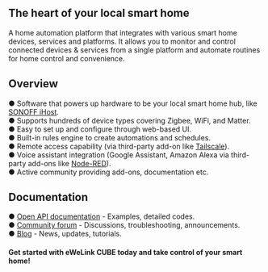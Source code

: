 ## The heart of your local smart home
A home automation platform that integrates with various smart home devices, services and platforms. It allows you to monitor and control connected devices & services from a single platform and automate routines for home control and convenience.
## Overview
● Software that powers up hardware to be your local smart home hub, like [SONOFF iHost](https://itead.cc/product/sonoff-ihost-smart-home-hub/). </br>
● Supports hundreds of device types covering Zigbee, WiFi, and Matter.</br>
● Easy to set up and configure through web-based UI.</br>
● Built-in rules engine to create automations and schedules.</br>
● Remote access capability (via third-party add-on like [Tailscale](https://hub.docker.com/r/tailscale/tailscale)).</br>
● Voice assistant integration (Google Assistant, Amazon Alexa via third-party add-ons like [Node-RED](https://hub.docker.com/r/nodered/node-red)).</br>
● Active community providing add-ons, documentation etc.
## Documentation
● [Open API documentation](https://ewelink.cc/ewelink-cube/introduce-open-api/) - Examples, detailed codes.</br>
● [Community forum](https://forum.ewelink.cc/c/ewelink-cube-developer/24) - Discussions, troubleshooting, announcements.</br>
● [Blog](https://ewelink.cc/blog/) - News, updates, tutorials.</br>
#### Get started with eWeLink CUBE today and take control of your smart home!

